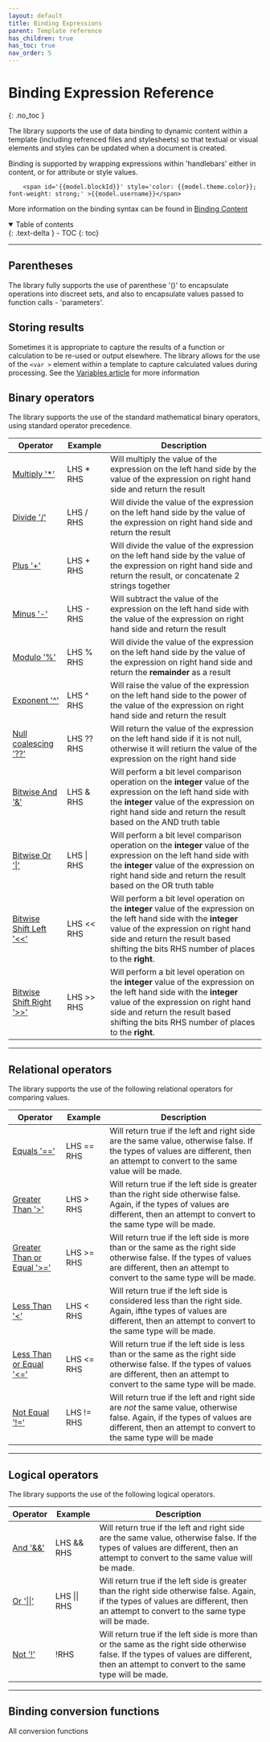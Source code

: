 ```yaml
---
layout: default
title: Binding Expressions
parent: Template reference
has_children: true
has_toc: true
nav_order: 5
---
```


# Binding Expression Reference
{: .no_toc }

The library supports the use of data binding to dynamic content within a template (including refrenced files and stylesheets) so that textual or visual elements and styles can be updated when a document is created.

Binding is supported by wrapping expressions within 'handlebars' either in content, or for attribute or style values.

```
    <span id='{{model.blockId}}' style='color: {{model.theme.color}}; font-weight: strong;' >{{model.username}}</span>
```

More information on the binding syntax can be found in <a href='../binding_content.html'>Binding Content</a>

<details open markdown="block">
  <summary>
    Table of contents
  </summary>
  {: .text-delta }
- TOC
{: toc}
</details>

---

## Parentheses

The library fully supports the use of parenthese '()' to encapsulate operations into discreet sets, and also to encapsulate values passed to function calls - 'parameters'.

## Storing results

Sometimes it is appropriate to capture the results of a function or calculation to be re-used or output elsewhere. The library allows for the use of the <code>&lt;var &gt;</code> element within a template to capture calculated values during processing. See the <a href='../learning/templates/variables.html' >Variables article</a> for more information

## Binary operators

The library supports the use of the standard mathematical binary operators, using standard operator precedence.

| Operator  | Example  | Description |
|---|---|---|
| <a href='ops/Multiply.html' >Multiply '*' </a>   | LHS * RHS | Will multiply the value of the expression on the left hand side by the value of the expression on right hand side and return the result   |
| <a href='ops/Divide.html' >Divide '/' </a>   | LHS / RHS | Will divide the value of the expression on the left hand side by the value of the expression on right hand side and return the result  |
| <a href='ops/Plus.html' >Plus '+' </a>   | LHS + RHS | Will divide the value of the expression on the left hand side by the value of the expression on right hand side and return the result, or concatenate 2 strings together |
| <a href='ops/Minus.html' >Minus '-' </a>   | LHS - RHS | Will subtract the value of the expression on the left hand side with the value of the expression on right hand side and return the result  |
| <a href='ops/Modulo.html' >Modulo '%' </a>   | LHS % RHS | Will divide the value of the expression on the left hand side by the value of the expression on right hand side and return the **remainder** as a result  |
| <a href='ops/Exponent.html' >Exponent '^' </a>   | LHS ^ RHS | Will raise the value of the expression on the left hand side to the power of the value of the expression on right hand side and return the result  |
| <a href='ops/nullCoalesce.html' >Null coalescing '??' </a>   | LHS ?? RHS | Will return the value of the expression on the left hand side if it is not null, otherwise it will retiurn the value of the expression on the right hand side  |
| <a href='ops/BitAnd.html' >Bitwise And '&' </a>   | LHS & RHS | Will perform a bit level comparison operation on the **integer** value of the expression on the left hand side with the **integer** value of the expression on right hand side and return the result based on the AND truth table  |
| <a href='ops/BitOr.html' >Bitwise Or '\|' </a>   | LHS \| RHS | Will perform a bit level comparison operation on the **integer** value of the expression on the left hand side with the **integer** value of the expression on right hand side and return the result based on the OR truth table  |
| <a href='ops/BitLeft.html' >Bitwise Shift Left '&lt;&lt;' </a>   | LHS &lt;&lt; RHS | Will perform a bit level operation on the **integer** value of the expression on the left hand side with the **integer** value of the expression on right hand side and return the result based shifting the bits RHS number of places to the **right**.  |
| <a href='ops/BitRight.html' >Bitwise Shift Right '&gt;&gt;' </a>   | LHS &gt;&gt; RHS | Will perform a bit level operation on the **integer** value of the expression on the left hand side with the **integer** value of the expression on right hand side and return the result based shifting the bits RHS number of places to the **right**.  |

---

## Relational operators

The library supports the use of the following relational operators for comparing values.

| Operator  | Example  | Description |
|---|---|---|
| <a href='ops/equals.html' >Equals '==' </a>   | LHS == RHS | Will return true if the left and right side are the same value, otherwise false. If the types of values are different, then an attempt to convert to the same value will be made.   |
| <a href='ops/Greater.html' >Greater Than '&gt;' </a>   | LHS &gt; RHS | Will return true if the left side is greater than the right side otherwise false. Again, if the types of values are different, then an attempt to convert to the same type will be made.  |
| <a href='ops/GreaterEqual.html' >Greater Than or Equal '&gt;=' </a>   | LHS &gt;= RHS | Will return true if the left side is more than or the same as the right side otherwise false. If the types of values are different, then an attempt to convert to the same type will be made. |
| <a href='ops/Less.html' >Less Than '&lt;' </a>   | LHS &lt; RHS | Will return true if the left side is considered less than the right side. Again, ifthe types of values are different, then an attempt to convert to the same type will be made. |
| <a href='ops/LessEqual.html' >Less Than or Equal '&lt;=' </a>   | LHS &lt;= RHS | Will return true if the left side is less than or the same as the right side otherwise false. If the types of values are different, then an attempt to convert to the same type will be made. |
| <a href='ops/NotEqual.html' >Not Equal '!=' </a>   | LHS != RHS | Will return true if the left and right side are *not* the same value, otherwise false. Again, if the types of values are different, then an attempt to convert to the same type will be made  |

---

## Logical operators

The library supports the use of the following logical operators.

| Operator  | Example  | Description |
|---|---|---|
| <a href='ops/And.html' >And '&amp;&amp;' </a>   | LHS &amp;&amp; RHS | Will return true if the left and right side are the same value, otherwise false. If the types of values are different, then an attempt to convert to the same value will be made.   |
| <a href='ops/Or.html' >Or '\|\|' </a>   | LHS \|\| RHS | Will return true if the left side is greater than the right side otherwise false. Again, if the types of values are different, then an attempt to convert to the same type will be made.  |
| <a href='ops/Not.html' >Not '!' </a>   | !RHS | Will return true if the left side is more than or the same as the right side otherwise false. If the types of values are different, then an attempt to convert to the same type will be made. |

---

## Binding conversion functions

All conversion functions
